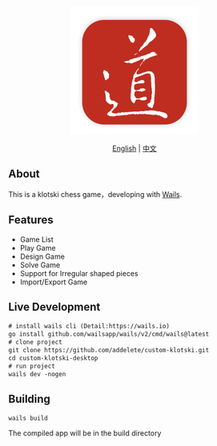 <p align="center" style="text-align: center">
<img src="logo.png" style="width: 256px;" alt="华容道" />
</p>

<p align="center" style="text-align: center">
<a href="https://github.com/addelete/custom-klotski/blob/master/README.en.md">English</a> | <a href="https://github.com/addelete/custom-klotski/blob/master/README.md">中文</a>
</p>

## About

This is a klotski chess game，developing with [Wails](https://wails.io).

## Features

- Game List
- Play Game
- Design Game
- Solve Game
- Support for Irregular shaped pieces
- Import/Export Game

## Live Development

```shell
# install wails cli (Detail:https://wails.io)
go install github.com/wailsapp/wails/v2/cmd/wails@latest
# clone project
git clone https://github.com/addelete/custom-klotski.git
cd custom-klotski-desktop
# run project
wails dev -nogen
```

## Building

```shell
wails build
```

The compiled app will be in the build directory
